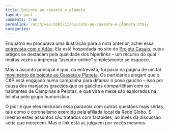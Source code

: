 ```yaml
---
title: Boicote ao casseta e planeta
layout: post
comments: true
permalink: /archives/2003/11/boicote-ao-casseta-e-planeta.html/
categories:
---
```

Enquatno eu procurava uma ilustração para a nota anterior, achei essa <a href="http://www.projetocasulo.com.br/arquivos/002071.php" >entrevista com o Adão</a>. Ela está hospedada no site do <a href="http://www.projetocasulo.com.br/" >Projeto Casulo</a>, cujos artigos se destacam pela qualidade dos hiperlinks &#8211; um recurso do qual muitas vezes a imprensa &#8220;pseudo-online&#8221; simplesmente se esquece.

Mas o assunto principal é que, da entrevista, fui parar na página de um tal <a href="http://brasil.indymedia.org/pt/blue/2003/09/262660.shtml" >movimento de boicote ao Casseta e Planeta</a>. Os partidários alegam que o C&#038;P está engajado numa campanha para difamar o povo gaucho &#8211; isso por causa dos manjados gracejos que os gaúchos compartilham com os habitantes de Campinas e Pelotas, e que vira e mexe são explorados na telinha pelo grupo humorístico.

O pior é que eles misturam essa paranóia com outras questões mais sérias, tais como o coronelismo exercido pela afiliada local da Rede Globo. E mesmo estes assuntos são tratados com factóides, ao invés da discussão séria que merecem. Mas o link está aí, julguem por vocês mesmos.